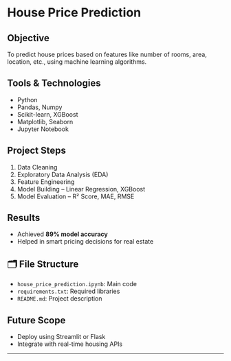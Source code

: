 # House Price Prediction 

##  Objective
To predict house prices based on features like number of rooms, area, location, etc., using machine learning algorithms.

##  Tools & Technologies
- Python
- Pandas, Numpy
- Scikit-learn, XGBoost
- Matplotlib, Seaborn
- Jupyter Notebook

##  Project Steps
1. Data Cleaning
2. Exploratory Data Analysis (EDA)
3. Feature Engineering
4. Model Building – Linear Regression, XGBoost
5. Model Evaluation – R² Score, MAE, RMSE

##  Results
- Achieved **89% model accuracy**
- Helped in smart pricing decisions for real estate

## 🗂 File Structure
- `house_price_prediction.ipynb`: Main code
- `requirements.txt`: Required libraries
- `README.md`: Project description

##  Future Scope
- Deploy using Streamlit or Flask
- Integrate with real-time housing APIs

---
